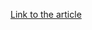 [Link to the article](https://cybersecuritynews.com/google-play-amazon-gift-card-using-100s-of-malicious-domains-to-steal-data/)

